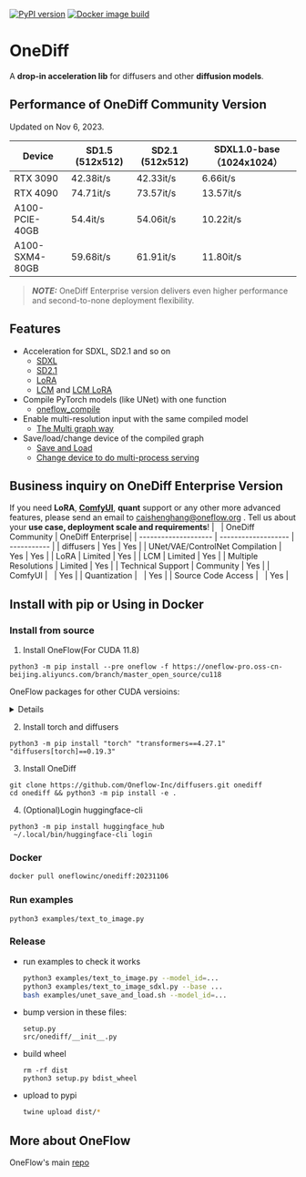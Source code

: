 [![PyPI version](https://badge.fury.io/py/onediff.svg)](https://badge.fury.io/py/onediff)
[![Docker image build](https://github.com/Oneflow-Inc/diffusers/actions/workflows/sd.yml/badge.svg)](https://github.com/Oneflow-Inc/diffusers/actions/workflows/sd.yml)

# OneDiff

A **drop-in acceleration lib** for diffusers and other **diffusion models**.

## Performance of OneDiff Community Version 

Updated on Nov 6, 2023.

|     Device     | SD1.5 (512x512) | SD2.1 (512x512) | SDXL1.0-base（1024x1024） |
| -------------- | --------------- | --------------- | ------------------------- |
| RTX 3090       | 42.38it/s       | 42.33it/s       | 6.66it/s                  |
| RTX 4090       | 74.71it/s       | 73.57it/s       | 13.57it/s                 |
| A100-PCIE-40GB | 54.4it/s        | 54.06it/s       | 10.22it/s                 |
| A100-SXM4-80GB | 59.68it/s       | 61.91it/s       | 11.80it/s                 |

> **_NOTE:_** OneDiff Enterprise version delivers even higher performance and second-to-none deployment flexibility.

## Features
- Acceleration for SDXL, SD2.1 and so on
  - [SDXL](https://github.com/Oneflow-Inc/diffusers/blob/main/examples/text_to_image_sdxl.py) 
  - [SD2.1](https://github.com/Oneflow-Inc/diffusers/blob/main/examples/text_to_image.py)
  - [LoRA](https://github.com/Oneflow-Inc/diffusers/blob/main/examples/text_to_image_sdxl_lora.py)
  - [LCM](https://github.com/Oneflow-Inc/diffusers/blob/main/examples/text_to_image_lcm.py) and [LCM LoRA](https://github.com/Oneflow-Inc/diffusers/blob/main/examples/text_to_image_lcm_lora_sdxl.py)
- Compile PyTorch models (like UNet) with one function
  - [oneflow_compile](https://github.com/Oneflow-Inc/diffusers/blob/a38c5ea475c07b4527981ec5723ccac083ed0a9c/examples/text_to_image_sdxl.py#L53)
- Enable multi-resolution input with the same compiled model
  - [The Multi graph way](https://github.com/Oneflow-Inc/diffusers/blob/a38c5ea475c07b4527981ec5723ccac083ed0a9c/examples/text_to_image_sdxl_save_load.py#L65)
- Save/load/change device of the compiled graph
  - [Save and Load](https://github.com/Oneflow-Inc/diffusers/blob/main/examples/text_to_image_sdxl_save_load.py)
  - [Change device to do multi-process serving](https://github.com/Oneflow-Inc/diffusers/blob/main/examples/text_to_image_sdxl_mp_load.py)

## Business inquiry on OneDiff Enterprise Version

If you need **LoRA**, [**ComfyUI**](https://github.com/Oneflow-Inc/diffusers/wiki/Run-ComfyUI-with-OneDiff), **quant** support or any other more advanced features, please send an email to caishenghang@oneflow.org . Tell us about your **use case, deployment scale and requirements**! 
|                      | OneDiff Community   | OneDiff Enterprise|
| -------------------- | ------------------- | ----------- |
| diffusers            | Yes                 | Yes         |
| UNet/VAE/ControlNet Compilation | Yes      | Yes         |
| LoRA                 | Limited             | Yes         |
| LCM                  | Limited             | Yes         |
| Multiple Resolutions | Limited             | Yes         |
| Technical Support    | Community           | Yes         |
| ComfyUI              |                     | Yes         |
| Quantization         |                     | Yes         |
| Source Code Access   |                     | Yes         |

## Install with pip or Using in Docker
### Install from source

1. Install OneFlow(For CUDA 11.8)
```
python3 -m pip install --pre oneflow -f https://oneflow-pro.oss-cn-beijing.aliyuncs.com/branch/master_open_source/cu118
```
OneFlow packages for other CUDA versioins:
<details>
CUDA 12.1

```bash
python3 -m pip install --pre oneflow -f https://oneflow-pro.oss-cn-beijing.aliyuncs.com/branch/master_open_source/cu121
```

CUDA 12.2

```bash
python3 -m pip install --pre oneflow -f https://oneflow-pro.oss-cn-beijing.aliyuncs.com/branch/master_open_source/cu122
```

</details>


2. Install torch and diffusers
```
python3 -m pip install "torch" "transformers==4.27.1" "diffusers[torch]==0.19.3"
```

3. Install OneDiff
```
git clone https://github.com/Oneflow-Inc/diffusers.git onediff
cd onediff && python3 -m pip install -e .
```

4. (Optional)Login huggingface-cli

```
python3 -m pip install huggingface_hub
 ~/.local/bin/huggingface-cli login
```

### Docker
```bash
docker pull oneflowinc/onediff:20231106
```


### Run examples

```
python3 examples/text_to_image.py
```

### Release

- run examples to check it works

  ```bash
  python3 examples/text_to_image.py --model_id=...
  python3 examples/text_to_image_sdxl.py --base ...
  bash examples/unet_save_and_load.sh --model_id=...
  ```

- bump version in these files:

  ```
  setup.py
  src/onediff/__init__.py
  ```

- build wheel

  ```
  rm -rf dist
  python3 setup.py bdist_wheel
  ```

- upload to pypi

  ```bash
  twine upload dist/*
  ```

## More about OneFlow

OneFlow's main [repo](https://github.com/Oneflow-Inc/oneflow)
